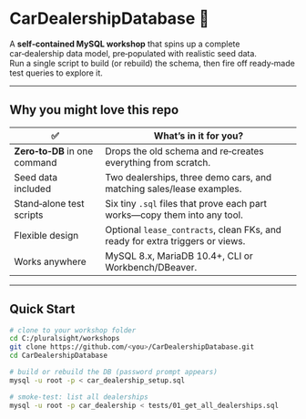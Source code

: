 # CarDealershipDatabase 🚗

A **self‑contained MySQL workshop** that spins up a complete car‑dealership data model, pre‑populated with realistic seed data.  
Run a single script to build (or rebuild) the schema, then fire off ready‑made test queries to explore it.

---

## Why you might love this repo

| ✅  | What’s in it for you? |
|----|-----------------------|
| **Zero‑to‑DB** in one command | Drops the old schema and re‑creates everything from scratch. |
| Seed data included | Two dealerships, three demo cars, and matching sales/lease examples. |
| Stand‑alone test scripts | Six tiny `.sql` files that prove each part works—copy them into any tool. |
| Flexible design | Optional `lease_contracts`, clean FKs, and ready for extra triggers or views. |
| Works anywhere | MySQL 8.x, MariaDB 10.4+, CLI or Workbench/DBeaver. |

---

## Quick Start

```bash
# clone to your workshop folder
cd C:/pluralsight/workshops
git clone https://github.com/<you>/CarDealershipDatabase.git
cd CarDealershipDatabase

# build or rebuild the DB (password prompt appears)
mysql -u root -p < car_dealership_setup.sql

# smoke‑test: list all dealerships
mysql -u root -p car_dealership < tests/01_get_all_dealerships.sql
